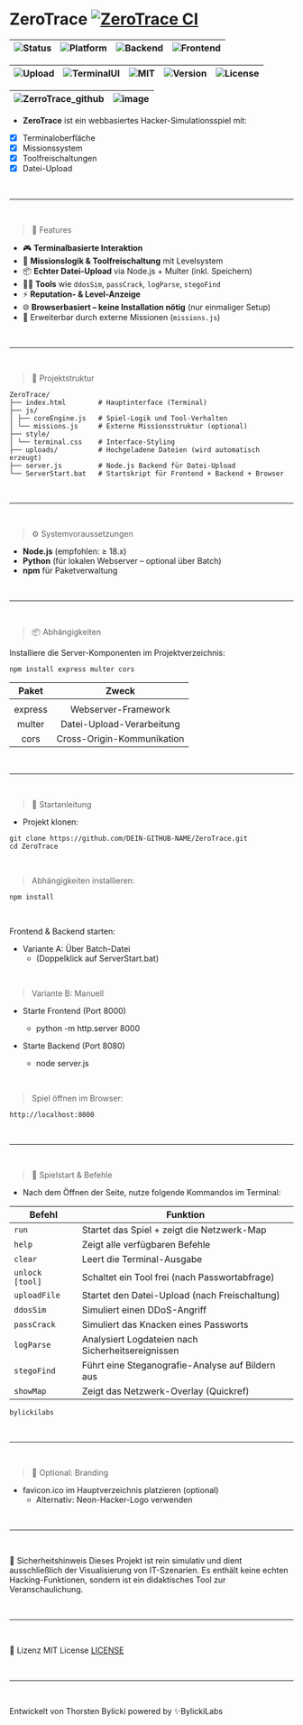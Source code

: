 # ZeroTrace [![ZeroTrace CI](https://github.com/bylickilabs/ZeroTrace/actions/workflows/main.yml/badge.svg)](https://github.com/bylickilabs/ZeroTrace/actions/workflows/main.yml)

| ![Status](https://img.shields.io/badge/status-stable-brightgreen?style=flat-square) | ![Platform](https://img.shields.io/badge/platform-web--based-lightgrey?style=flat-square) | ![Backend](https://img.shields.io/badge/backend-Node.js-339933?style=flat-square&logo=node.js&logoColor=white) | ![Frontend](https://img.shields.io/badge/frontend-HTML%2FCSS%2FJS-orange?style=flat-square&logo=javascript&logoColor=white) |
|---|---|---|---|

| ![Upload](https://img.shields.io/badge/upload-enabled-blueviolet?style=flat-square) | ![TerminalUI](https://img.shields.io/badge/interface-terminal-11111?style=flat-square) | ![MIT](https://img.shields.io/badge/security-sandboxed-critical?style=flat-square) | ![Version](https://img.shields.io/badge/version-1.0.0-blue?style=flat-square) | ![License](https://img.shields.io/badge/license-MIT-green?style=flat-square) |
|---|---|---|---|---|

|![ZerroTrace_github](https://github.com/user-attachments/assets/72c75c83-86b5-4cde-b91c-2abf64e44e8c)|![image](https://github.com/user-attachments/assets/ef5e5388-34ab-4f55-841b-6eaf4bcbce61)|
|---|---|

- **ZeroTrace** ist ein webbasiertes Hacker-Simulationsspiel mit:
  
- [x] Terminaloberfläche
- [x] Missionssystem
- [x] Toolfreischaltungen
- [x] Datei-Upload

<br>

---

<br>

> 🔧 Features

- 🎮 **Terminalbasierte Interaktion**
- 🧠 **Missionslogik & Toolfreischaltung** mit Levelsystem
- 📦 **Echter Datei-Upload** via Node.js + Multer (inkl. Speichern)
- 🕵️‍♂️ **Tools** wie `ddosSim`, `passCrack`, `logParse`, `stegoFind`
- ⚡ **Reputation- & Level-Anzeige**
- 🌐 **Browserbasiert – keine Installation nötig** (nur einmaliger Setup)
- 🧩 Erweiterbar durch externe Missionen (`missions.js`)

<br>

---

<br>

> 📁 Projektstruktur

```
ZeroTrace/
├── index.html        # Hauptinterface (Terminal)
├── js/
│ ├── coreEngine.js   # Spiel-Logik und Tool-Verhalten
│ └── missions.js     # Externe Missionsstruktur (optional)
├── style/
│ └── terminal.css    # Interface-Styling
├── uploads/          # Hochgeladene Dateien (wird automatisch erzeugt)
├── server.js         # Node.js Backend für Datei-Upload
└── ServerStart.bat   # Startskript für Frontend + Backend + Browser
```

<br>

---

<br>

> ⚙️ Systemvoraussetzungen

- **Node.js** (empfohlen: ≥ 18.x)
- **Python** (für lokalen Webserver – optional über Batch)
- **npm** für Paketverwaltung

<br>

---

<br>

> 📦 Abhängigkeiten

Installiere die Server-Komponenten im Projektverzeichnis:

```yarn
npm install express multer cors
```

|    Paket   |                    Zweck                     |
|    :---:   |                   :---:                      |
|            |                                              |
|   express  |            Webserver-Framework               |
|    multer  |         Datei-Upload-Verarbeitung            |
|     cors   |         Cross-Origin-Kommunikation           |

<br>

---

<br>

> 🚀 Startanleitung
  - Projekt klonen:

```yarn
git clone https://github.com/DEIN-GITHUB-NAME/ZeroTrace.git
cd ZeroTrace
```

<br>

> Abhängigkeiten installieren:

```yarn
npm install
```

<br>

Frontend & Backend starten:

- Variante A: Über Batch-Datei
  - (Doppelklick auf ServerStart.bat)

<br>

> Variante B: Manuell

- Starte Frontend (Port 8000)
  - python -m http.server 8000

- Starte Backend (Port 8080)
  - node server.js

<br>

> Spiel öffnen im Browser:

```yarn
http://localhost:8000
```

<br>

---

<br>

> 🧪 Spielstart & Befehle
  - Nach dem Öffnen der Seite, nutze folgende Kommandos im Terminal:

| **Befehl**        | **Funktion**                                        |
|-------------------|-----------------------------------------------------|
| `run`             | Startet das Spiel + zeigt die Netzwerk-Map         |
| `help`            | Zeigt alle verfügbaren Befehle                     |
| `clear`           | Leert die Terminal-Ausgabe                         |
| `unlock [tool]`   | Schaltet ein Tool frei (nach Passwortabfrage)      |
| `uploadFile`      | Startet den Datei-Upload (nach Freischaltung)      |
| `ddosSim`         | Simuliert einen DDoS-Angriff                       |
| `passCrack`       | Simuliert das Knacken eines Passworts              |
| `logParse`        | Analysiert Logdateien nach Sicherheitsereignissen  |
| `stegoFind`       | Führt eine Steganografie-Analyse auf Bildern aus   |
| `showMap`         | Zeigt das Netzwerk-Overlay (Quickref)              |

```yarn
bylickilabs
```

<br>

---

<br>

> 🎨 Optional: Branding
  - favicon.ico im Hauptverzeichnis platzieren (optional)
    - Alternativ: Neon-Hacker-Logo verwenden

<br>

---

<br>

🔐 Sicherheitshinweis
Dieses Projekt ist rein simulativ und dient ausschließlich der Visualisierung von IT-Szenarien.
Es enthält keine echten Hacking-Funktionen, sondern ist ein didaktisches Tool zur Veranschaulichung.


<br>

---

<br>

📜 Lizenz
MIT License [LICENSE](LICENSE)

<br>

---

<br>

Entwickelt von Thorsten Bylicki
powered by ✨BylickiLabs
